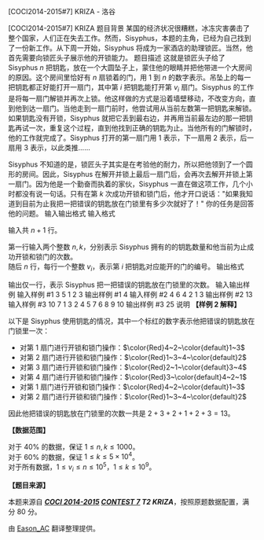 



[COCI2014-2015#7] KRIZA - 洛谷














[COCI2014-2015#7] KRIZA
题目背景
某国的经济状况很糟糕，冰冻灾害袭击了整个国家，人们正在失去工作。然而，Sisyphus，本题的主角，已经为自己找到了一份新工作。从下周一开始，Sisyphus 将成为一家酒店的助理锁匠。当然，他首先需要向锁匠头子展示他的开锁能力。
题目描述
这就是锁匠头子给了 Sisyphus $n$ 把钥匙，放在一个大圆坠子上，蒙住他的眼睛并把他带进一个大房间的原因。这个房间里恰好有 $n$ 扇锁着的门，用 $1$ 到 $n$ 的数字表示。吊坠上的每一把钥匙都正好能打开一扇门，其中第 $i$ 把钥匙能打开第 $v_i$ 扇门。Sisyphus 的工作是将每一扇门解锁并再次上锁。他这样做的方式是沿着墙壁移动，不改变方向，直到他到达一扇门。当他走到一扇门前时，他尝试用从当前左数第一把钥匙来解锁。如果钥匙没有开锁，Sisyphus 就把它丢到最右边，并再用当前最左边的那一把钥匙再试一次，重复这个过程，直到他找到正确的钥匙为止。当他所有的门解锁时，他的工作就完成了。Sisyphus 打开的第一扇门用 $1$ 表示，下一扇用 $2$ 表示，后一扇用 $3$ 表示，以此类推......

Sisyphus 不知道的是，锁匠头子其实是在考验他的耐力，所以把他领到了一个圆形的房间。因此，Sisyphus 在解开并锁上最后一扇门后，会再次去解开并锁上第一扇门。因为他是一个勤奋而执着的家伙，Sisyphus 一直在做这项工作，几个小时都没有说一句话。只有在第 $k$ 次成功开锁和锁门后，他才开口说话："如果我知道到目前为止我把一把错误的钥匙放在门锁里有多少次就好了！" 你的任务是回答他的问题。
输入输出格式
输入格式

输入共 $n+1$ 行。

第一行输入两个整数 $n,k$，分别表示 Sisyphus 拥有的的钥匙数量和他当前为止成功开锁和锁门的次数。  
随后 $n$ 行，每行一个整数 $v_i$，表示第 $i$ 把钥匙对应能开的门的编号。
输出格式

输出仅一行，表示 Sisyphus 把一把错误的钥匙放在门锁里的次数。
输入输出样例
输入样例 #1
3 5
1
2
3
输出样例 #1
4
输入样例 #2
4 6
4
2
1
3
输出样例 #2
13
输入样例 #3
10 7
1
3
2
4
5
7
6
8
9
10
输出样例 #3
25
说明
**【样例 2 解释】**

以下是 Sisyphus 使用钥匙的情况，其中一个标红的数字表示他把错误的钥匙放在门锁里一次：

- 对第 $1$ 扇门进行开锁和锁门操作：$\color{Red}4~2~\color{default}1~3$
- 对第 $2$ 扇门进行开锁和锁门操作：$\color{Red}1~3~4~\color{default}2$
- 对第 $3$ 扇门进行开锁和锁门操作：$\color{Red}2~1~\color{default}3~4$
- 对第 $4$ 扇门进行开锁和锁门操作：$\color{Red}3~\color{default}4~2~1$
- 对第 $1$ 扇门进行开锁和锁门操作：$\color{Red}4~2~\color{default}1~3$
- 对第 $2$ 扇门进行开锁和锁门操作：$\color{Red}1~3~4~\color{default}2$

因此他把错误的钥匙放在门锁里的次数一共是 $2+3+2+1+2+3=13$。

**【数据范围】**

对于 $40\%$ 的数据，保证 $1\leqslant n,k\leqslant 1000$。  
对于 $60\%$ 的数据，保证 $1\leqslant k\leqslant 5\times 10^4$。  
对于所有数据，$1\leqslant v_i\leqslant n\leqslant 10^5$，$1\leqslant k\leqslant 10^9$。

**【题目来源】**

本题来源自 **_[COCI 2014-2015](https://hsin.hr/coci/archive/2014_2015/) [CONTEST 7](https://hsin.hr/coci/archive/2014_2015/contest7_tasks.pdf) T2 KRIZA_**，按照原题数据配置，满分 $80$ 分。

由 [Eason_AC](https://www.luogu.com.cn/user/112917) 翻译整理提供。






